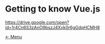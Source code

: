 # Getting to know Vue.js

<https://drive.google.com/open?id=1r4Cn6S3zAnO9bszJ4Xvk0r6gGdqHCMH8>

[<- Menu](/menu/)
